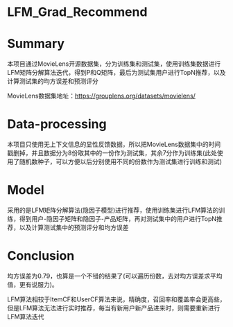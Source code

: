 # LFM_Grad_Recommend
# Summary
本项目通过MovieLens开源数据集，分为训练集和测试集，使用训练集数据进行LFM矩阵分解算法迭代，得到P和Q矩阵，最后为测试集用户进行TopN推荐，以及计算测试集的均方误差和预测评分

MovieLens数据集地址：https://grouplens.org/datasets/movielens/

# Data-processing
本项目只使用无上下文信息的显性反馈数据，所以把MovieLens数据集中的时间戳删掉，并且数据分为8份取其中的一份作为测试集，其余7分作为训练集(此处使用了随机数种子，可以方便以后分别使用不同的份数作为测试集进行训练和测试)

# Model
采用的是LFM矩阵分解算法(隐因子模型)进行推荐，使用训练集进行LFM算法的训练，得到用户-隐因子矩阵和隐因子-产品矩阵，再对测试集中的用户进行TopN推荐，以及计算测试集中的预测评分和均方误差

# Conclusion
均方误差为0.79，也算是一个不错的结果了(可以遍历份数，去对均方误差求平均值，更有说服力)。

LFM算法相较于ItemCF和UserCF算法来说，精确度，召回率和覆盖率会更高些，但是LFM算法无法进行实时推荐，每当有新用户新产品进来时，则需要重新进行LFM算法迭代
